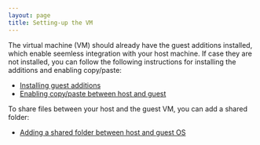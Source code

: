 ```yaml
---
layout: page
title: Setting-up the VM
---
```


The virtual machine (VM) should already have the guest additions installed,
which enable seemless integration with your host machine. If case they are not
installed, you can follow the following instructions for installing the
additions and enabling copy/paste:

   * [Installing guest additions](https://github.com/jafingerhut/jafingerhut.github.com/blob/master/notes/macos-virtualbox-ubuntu-install-notes.md#approach-installing-guest-additions-via-virtualbox-cd-image)
   * [Enabling copy/paste between host and guest](https://github.com/jafingerhut/jafingerhut.github.com/blob/master/notes/macos-virtualbox-ubuntu-install-notes.md#getting-copypaste-working-between-host-and-guest-os)

To share files between your host and the guest VM, you can add a shared folder:
 
   * [Adding a shared folder between host and guest OS](https://github.com/jafingerhut/jafingerhut.github.com/blob/master/notes/macos-virtualbox-ubuntu-install-notes.md#set-up-shared-folders-between-ubuntu-guest-os-and-host-macos)
